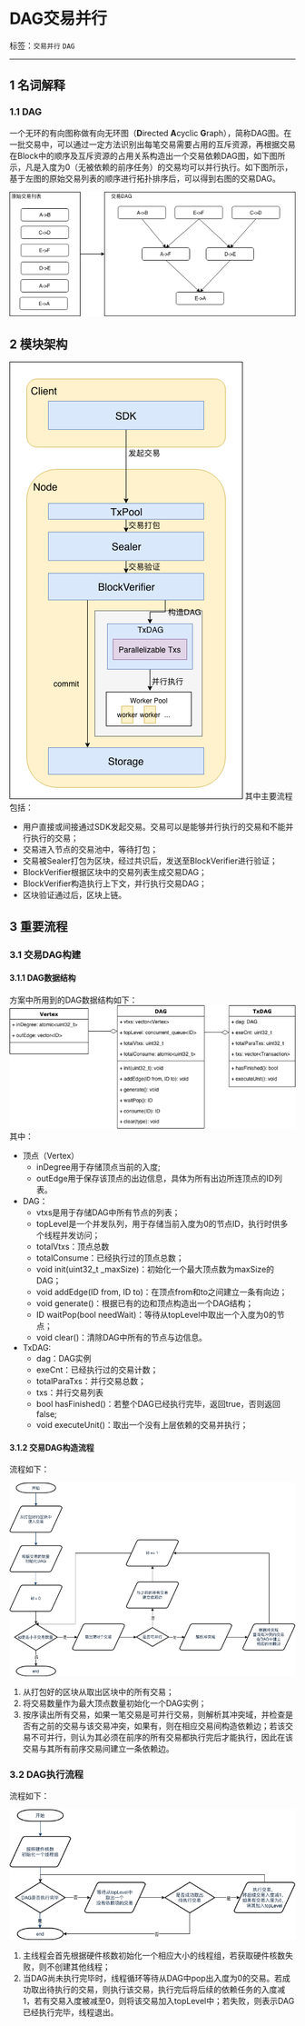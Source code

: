 # DAG交易并行

标签：``交易并行`` ``DAG`` 

----

## 1 名词解释

### 1.1 DAG

一个无环的有向图称做有向无环图（**D**irected **A**cyclic **G**raph），简称DAG图。在一批交易中，可以通过一定方法识别出每笔交易需要占用的互斥资源，再根据交易在Block中的顺序及互斥资源的占用关系构造出一个交易依赖DAG图，如下图所示，凡是入度为0（无被依赖的前序任务）的交易均可以并行执行。如下图所示，基于左图的原始交易列表的顺序进行拓扑排序后，可以得到右图的交易DAG。

![](../../../images/parallel/DAG.png)

## 2 模块架构

![](../../../images/parallel/architecture.png)
其中主要流程包括：

- 用户直接或间接通过SDK发起交易。交易可以是能够并行执行的交易和不能并行执行的交易；
- 交易进入节点的交易池中，等待打包；
- 交易被Sealer打包为区块，经过共识后，发送至BlockVerifier进行验证；
- BlockVerifier根据区块中的交易列表生成交易DAG；
- BlockVerifier构造执行上下文，并行执行交易DAG；
- 区块验证通过后，区块上链。

## 3 重要流程

### 3.1 交易DAG构建

#### 3.1.1 DAG数据结构

方案中所用到的DAG数据结构如下：
![](../../../images/parallel/TxDAG.png)
其中：
- 顶点（Vertex）
	- inDegree用于存储顶点当前的入度;
    - outEdge用于保存该顶点的出边信息，具体为所有出边所连顶点的ID列表。
- DAG：
	- vtxs是用于存储DAG中所有节点的列表；
    - topLevel是一个并发队列，用于存储当前入度为0的节点ID，执行时供多个线程并发访问；
    - totalVtxs：顶点总数
    - totalConsume：已经执行过的顶点总数；
    - void init(uint32_t \_maxSize)：初始化一个最大顶点数为maxSize的DAG；
    - void addEdge(ID from, ID to)：在顶点from和to之间建立一条有向边；
    - void generate()：根据已有的边和顶点构造出一个DAG结构；
    - ID waitPop(bool needWait)：等待从topLevel中取出一个入度为0的节点；
    - void clear()：清除DAG中所有的节点与边信息。
- TxDAG:
	- dag：DAG实例
    - exeCnt：已经执行过的交易计数；
    - totalParaTxs：并行交易总数；
    - txs：并行交易列表
    - bool hasFinished()：若整个DAG已经执行完毕，返回true，否则返回false;
    - void executeUnit()：取出一个没有上层依赖的交易并执行；
#### 3.1.2 交易DAG构造流程

流程如下：

![](../../../images/parallel/dag_construction.png)

1. 从打包好的区块从取出区块中的所有交易；
2. 将交易数量作为最大顶点数量初始化一个DAG实例；
3. 按序读出所有交易，如果一笔交易是可并行交易，则解析其冲突域，并检查是否有之前的交易与该交易冲突，如果有，则在相应交易间构造依赖边；若该交易不可并行，则认为其必须在前序的所有交易都执行完后才能执行，因此在该交易与其所有前序交易间建立一条依赖边。

### 3.2 DAG执行流程

流程如下：

![](../../../images/parallel/execution.png)

1. 主线程会首先根据硬件核数初始化一个相应大小的线程组，若获取硬件核数失败，则不创建其他线程；
2. 当DAG尚未执行完毕时，线程循环等待从DAG中pop出入度为0的交易。若成功取出待执行的交易，则执行该交易，执行完后将后续的依赖任务的入度减1，若有交易入度被减至0，则将该交易加入topLevel中；若失败，则表示DAG已经执行完毕，线程退出。